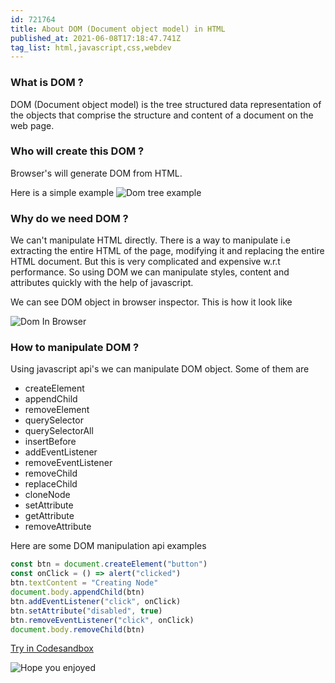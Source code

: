 ```yaml
---
id: 721764
title: About DOM (Document object model) in HTML
published_at: 2021-06-08T17:18:47.741Z
tag_list: html,javascript,css,webdev
---
```


### What is DOM ?

DOM (Document object model) is the tree structured data representation of the objects that comprise the structure and content of a document on the web page.

### Who will create this DOM ?

Browser's will generate DOM from HTML.

Here is a simple example
![Dom tree example](https://media.geeksforgeeks.org/wp-content/uploads/DOMExample-3-1.png "Dom tree example")

### Why do we need DOM ?

We can't manipulate HTML directly. There is a way to manipulate i.e extracting the entire HTML of the page, modifying it and replacing the entire HTML document. But this is very complicated and expensive w.r.t performance. So using DOM we can manipulate styles, content and attributes quickly with the help of javascript.

We can see DOM object in browser inspector. This is how it look like

![Dom In Browser](https://www.easeout.co/images/uploads/dom-devtools.png "Dom In Browser")

### How to manipulate DOM ?

Using javascript api's we can manipulate DOM object. Some of them are

- createElement
- appendChild
- removeElement
- querySelector
- querySelectorAll
- insertBefore
- addEventListener
- removeEventListener
- removeChild
- replaceChild
- cloneNode
- setAttribute
- getAttribute
- removeAttribute

Here are some DOM manipulation api examples

```javascript
const btn = document.createElement("button")
const onClick = () => alert("clicked")
btn.textContent = "Creating Node"
document.body.appendChild(btn)
btn.addEventListener("click", onClick)
btn.setAttribute("disabled", true)
btn.removeEventListener("click", onClick)
document.body.removeChild(btn)
```

[Try in Codesandbox](https://codesandbox.io/embed/eloquent-shtern-vt623?fontsize=14&hidenavigation=1&theme=dark)

![Hope you enjoyed](https://media.giphy.com/media/KqZW4NMpogrB0UN6VU/giphy.gif)
